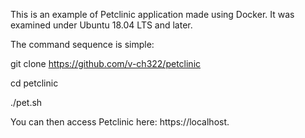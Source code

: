 This is an example of Petclinic application made using Docker.
It was examined under Ubuntu 18.04 LTS and later.

The command sequence is simple:

git clone https://github.com/v-ch322/petclinic 

cd petclinic

./pet.sh

You can then access Petclinic here: https://localhost.
